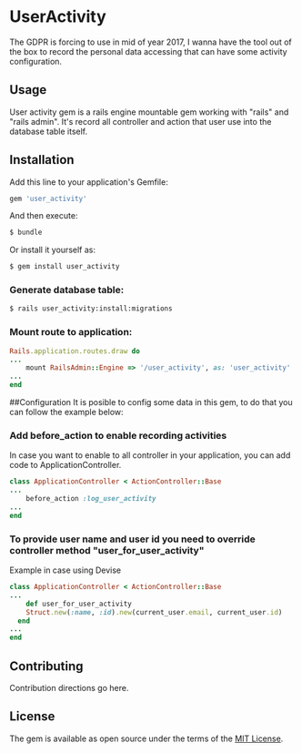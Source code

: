 # UserActivity
The GDPR is forcing to use in mid of year 2017, I wanna have the tool out of the box to record the personal data accessing that can have some activity configuration.  

## Usage
User activity gem is a rails engine mountable gem working with "rails" and "rails admin". It's record all controller and action that user use into the database table itself.   

## Installation
Add this line to your application's Gemfile:

```ruby
gem 'user_activity'
```

And then execute:
```bash
$ bundle
```

Or install it yourself as:
```bash
$ gem install user_activity
```

### Generate database table:
```bash
$ rails user_activity:install:migrations
```

### Mount route to application:
```ruby
Rails.application.routes.draw do
...
	mount RailsAdmin::Engine => '/user_activity', as: 'user_activity'
...
end
```


##Configuration
It is posible to config some data in this gem, to do that you can follow the example below:

### Add before_action to enable recording activities
In case you want to enable to all controller in your application, you can add code to ApplicationController.
```ruby
class ApplicationController < ActionController::Base
...
	before_action :log_user_activity
...
end
```

### To provide user name and user id you need to override controller method "user_for_user_activity"
Example in case using Devise
```ruby
class ApplicationController < ActionController::Base
...
	def user_for_user_activity
  	Struct.new(:name, :id).new(current_user.email, current_user.id)
  end
...
end
```

## Contributing
Contribution directions go here.

## License
The gem is available as open source under the terms of the [MIT License](http://opensource.org/licenses/MIT).

